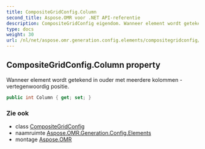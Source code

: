 ```yaml
---
title: CompositeGridConfig.Column
second_title: Aspose.OMR voor .NET API-referentie
description: CompositeGridConfig eigendom. Wanneer element wordt getekend in ouder met meerdere kolommen  vertegenwoordig positie.
type: docs
weight: 30
url: /nl/net/aspose.omr.generation.config.elements/compositegridconfig/column/
---
```

## CompositeGridConfig.Column property

Wanneer element wordt getekend in ouder met meerdere kolommen - vertegenwoordig positie.

```csharp
public int Column { get; set; }
```

### Zie ook

* class [CompositeGridConfig](../)
* naamruimte [Aspose.OMR.Generation.Config.Elements](../../compositegridconfig/)
* montage [Aspose.OMR](../../../)


